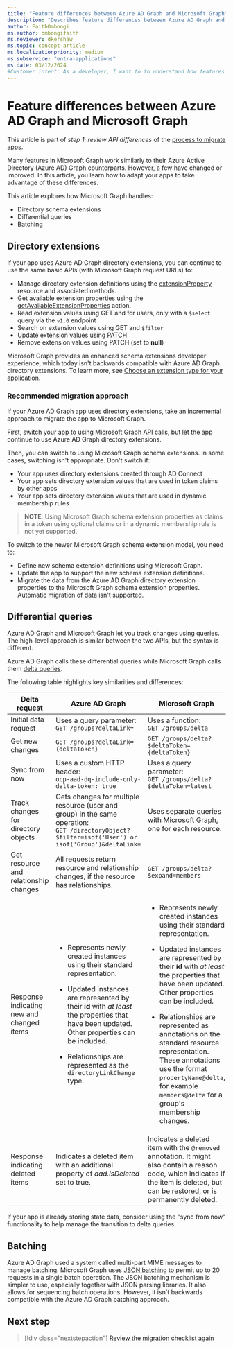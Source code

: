 ```yaml
---
title: "Feature differences between Azure AD Graph and Microsoft Graph"
description: "Describes feature differences between Azure AD Graph and Microsoft Graph, in order to help you migrate apps quickly and easily."
author: FaithOmbongi
ms.author: ombongifaith
ms.reviewer: dkershaw
ms.topic: concept-article
ms.localizationpriority: medium
ms.subservice: "entra-applications"
ms.date: 03/12/2024
#Customer intent: As a developer, I want to to understand how features differ between Azure AD Graph and Microsoft Graph, so that I can update my code accordingly as I migrate my app from Azure AD Graph to Microsoft Graph.
---
```


# Feature differences between Azure AD Graph and Microsoft Graph

This article is part of *step 1: review API differences* of the [process to migrate apps](migrate-azure-ad-graph-planning-checklist.md).

Many features in Microsoft Graph work similarly to their Azure Active Directory (Azure AD) Graph counterparts. However, a few have changed or improved. In this article, you learn how to adapt your apps to take advantage of these differences.

This article explores how Microsoft Graph handles:

- Directory schema extensions
- Differential queries
- Batching

## Directory extensions

If your app uses Azure AD Graph directory extensions, you can continue to use the same basic APIs (with Microsoft Graph request URLs) to:

- Manage directory extension definitions using the [extensionProperty](/graph/api/resources/extensionproperty) resource and associated methods.
- Get available extension properties using the [getAvailableExtensionProperties](/graph/api/directoryobject-getavailableextensionproperties) action.
- Read extension values using GET and for users, only with a `$select` query via the `v1.0` endpoint
- Search on extension values using GET and `$filter`
- Update extension values using PATCH
- Remove extension values using PATCH (set to **null**)

Microsoft Graph provides an enhanced schema extensions developer experience, which today isn't backwards compatible with Azure AD Graph directory extensions. To learn more, see [Choose an extension type for your application](extensibility-overview.md#comparison-of-extension-types).

### Recommended migration approach

If your Azure AD Graph app uses directory extensions, take an incremental approach to migrate the app to Microsoft Graph.

First, switch your app to using Microsoft Graph API calls, but let the app continue to use Azure AD Graph directory extensions.

Then, you can switch to using Microsoft Graph schema extensions. In some cases, switching isn't appropriate. Don't switch if:

- Your app uses directory extensions created through AD Connect
- Your app sets directory extension values that are used in token claims by other apps
- Your app sets directory extension values that are used in dynamic membership rules 

>**NOTE**: Using Microsoft Graph schema extension properties as claims in a token using optional claims or in a dynamic membership rule is not yet supported.

To switch to the newer Microsoft Graph schema extension model, you need to:

- Define new schema extension definitions using Microsoft Graph.
- Update the app to support the new schema extension definitions.
- Migrate the data from the Azure AD Graph directory extension properties to the Microsoft Graph schema extension properties. Automatic migration of data isn't supported.

## Differential queries

Azure AD Graph and Microsoft Graph let you track changes using queries. The high-level approach is similar between the two APIs, but the syntax is different.

Azure AD Graph calls these differential queries while Microsoft Graph calls them [delta queries](./delta-query-overview.md).

The following table highlights key similarities and differences:

|Delta request |Azure AD Graph | Microsoft Graph |
|----|----|----|
| Initial data request | Uses a query parameter:<br>`GET /groups?deltaLink=` | Uses a function: <br> `GET /groups/delta` |
| Get new changes | `GET /groups?deltaLink={deltaToken}` | `GET /groups/delta?$deltaToken={deltaToken}` |
| Sync from now |Uses a custom HTTP header:<br> `ocp-aad-dq-include-only-delta-token: true` | Uses a query parameter: <br> `GET /groups/delta?$deltaToken=latest` |
| Track changes for directory objects| Gets changes for multiple resource (user and group) in the same operation:&nbsp;&nbsp;<br> `GET /directoryObject?$filter=isof('User') or isof('Group')&deltaLink=` | Uses separate queries with Microsoft Graph, one for each resource. |
| Get resource and relationship changes | All requests return resource and relationship changes, if the resource has relationships. | `GET /groups/delta?$expand=members` |
| Response indicating new and changed items | <ul><li><p>Represents newly created instances using their standard representation.</p></li><li><p>Updated instances are represented by their **id** with *at least* the properties that have been updated. Other properties can be included.</p></li><li><p>Relationships are represented as the `directoryLinkChange` type.</p></li></ul>|<ul><li><p>Represents newly created instances using their standard representation.</p></li><li><p>Updated instances are represented by their **id** with *at least* the properties that have been updated. Other properties can be included.</p></li><li><p>Relationships are represented as annotations on the standard resource representation. These annotations use the format `propertyName@delta`, for example `members@delta` for a group's membership changes.</p></li></ul> |
| Response indicating  deleted items| Indicates a deleted item with an additional property of *aad.isDeleted* set to true. | Indicates a deleted item with the `@removed` annotation. It might also contain a reason code, which indicates if the item is deleted, but can be restored, or is permanently deleted. |

If your app is already storing state data, consider using the "sync from now" functionality to help manage the transition to delta queries.

## Batching

Azure AD Graph used a system called multi-part MIME messages to manage batching. Microsoft Graph uses [JSON batching](json-batching.md) to permit up to 20 requests in a single batch operation. The JSON batching mechanism is simpler to use, especially together with JSON parsing libraries. It also allows for sequencing batch operations. However, it isn't backwards compatible with the Azure AD Graph batching approach.

## Next step

> [!div class="nextstepaction"]
> [Review the migration checklist again](migrate-azure-ad-graph-planning-checklist.md)

<!-- {
  "type": "#page.annotation",
  "suppressions": [
    "Warning: /concepts/migrate-azure-ad-graph-feature-changes.md:
      Failed to parse any rows out of table with headers: |Task|Azure AD Graph|Microsoft Graph|"
  ],
}
-->
